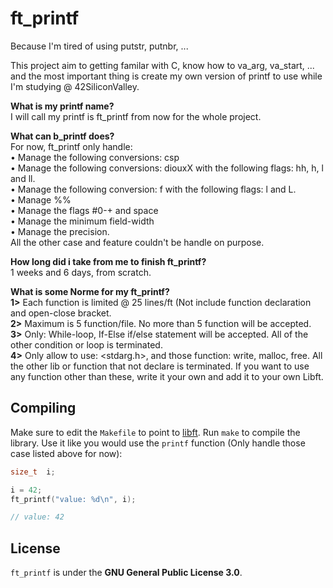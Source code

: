 # ft_printf
Because I'm tired of using putstr, putnbr, ...

This project aim to getting familar with C, know how to va_arg, va_start, ... and the most important thing is create my own version of printf to use while I'm studying @ 42SiliconValley.

<b>What is my printf name?</b>
<br />I will call my printf is ft_printf from now for the whole project.

<b>What can b_printf does?</b>
<br />For now, ft_printf only handle:
<br />• Manage the following conversions: csp
<br />• Manage the following conversions: diouxX with the following flags: hh, h, l and ll.
<br />• Manage the following conversion: f with the following flags: l and L.
<br />• Manage %%
<br />• Manage the flags #0-+ and space
<br />• Manage the minimum field-width
<br />• Manage the precision.
<br />All the other case and feature couldn't be handle on purpose.

<b>How long did i take from me to finish ft_printf?</b>
<br /> 1 weeks and 6 days, from scratch.

<b> What is some Norme for my ft_printf?</b>
<br /><b>1></b> Each function is limited @ 25 lines/ft (Not include function declaration and open-close bracket.
<br /><b>2></b> Maximum is 5 function/file. No more than 5 function will be accepted.
<br /><b>3></b> Only: While-loop, If-Else if/else statement will be accepted. All of the other condition or loop is terminated.
<br /><b>4></b> Only allow to use: <stdarg.h>, and those function: write, malloc, free. All the other lib or function that not declare is terminated. If you want to use any function other than these, write it your own and add it to your own Libft. 
## Compiling

Make sure to edit the `Makefile` to point to
[libft](https://github.com/khoab/libft). Run `make` to compile the
library. Use it like you would use the `printf` function (Only handle those case listed above for now):

```c
size_t  i;

i = 42;
ft_printf("value: %d\n", i);

// value: 42
```

## License
`ft_printf` is under the **GNU General Public License 3.0**.

